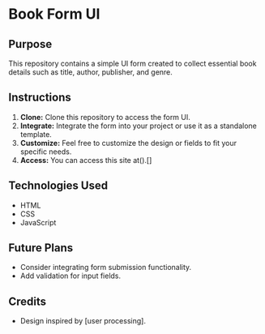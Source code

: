 # Book Form UI

## Purpose
This repository contains a simple UI form created to collect essential book details such as title, author, publisher, and genre.

## Instructions
1. **Clone:** Clone this repository to access the form UI.
2. **Integrate:** Integrate the form into your project or use it as a standalone template.
3. **Customize:** Feel free to customize the design or fields to fit your specific needs.
4. **Access:** You can access this site at().[]

## Technologies Used
- HTML
- CSS
- JavaScript 

## Future Plans
- Consider integrating form submission functionality.
- Add validation for input fields.

## Credits
- Design inspired by [user processing].
